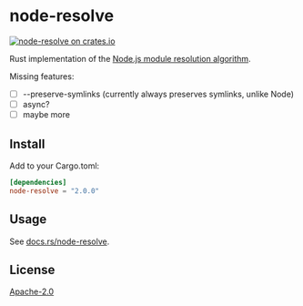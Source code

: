 # node-resolve

[![node-resolve on crates.io](https://img.shields.io/crates/v/node-resolve.svg)](https://crates.io/crates/node-resolve)

Rust implementation of the [Node.js module resolution algorithm](https://nodejs.org/api/modules.html#modules_all_together).

Missing features:

 - [ ] --preserve-symlinks (currently always preserves symlinks, unlike Node)
 - [ ] async?
 - [ ] maybe more

## Install

Add to your Cargo.toml:

```toml
[dependencies]
node-resolve = "2.0.0"
```

## Usage

See [docs.rs/node-resolve](https://docs.rs/node-resolve).

## License

[Apache-2.0](./LICENSE.md)
